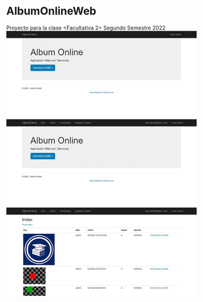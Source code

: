 # AlbumOnlineWeb
Proyecto para la clase &lt;Facultativa 2> Segundo Semestre 2022
![Screenshot](images/Screenshot.jpg)
